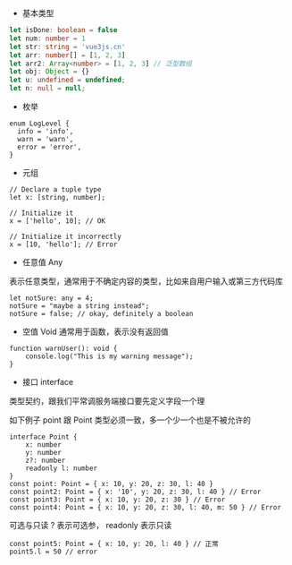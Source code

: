 - 基本类型

```ts
let isDone: boolean = false
let num: number = 1
let str: string = 'vue3js.cn'
let arr: number[] = [1, 2, 3]
let arr2: Array<number> = [1, 2, 3] // 泛型数组
let obj: Object = {}
let u: undefined = undefined;
let n: null = null;
```

- 枚举

```
enum LogLevel {
  info = 'info',
  warn = 'warn',
  error = 'error',
}
```

- 元组
```
// Declare a tuple type
let x: [string, number];

// Initialize it
x = ['hello', 10]; // OK

// Initialize it incorrectly
x = [10, 'hello']; // Error
```

- 任意值 Any

表示任意类型，通常用于不确定内容的类型，比如来自用户输入或第三方代码库

```
let notSure: any = 4;
notSure = "maybe a string instead";
notSure = false; // okay, definitely a boolean
```

- 空值 Void
通常用于函数，表示没有返回值
```
function warnUser(): void {
    console.log("This is my warning message");
}
```

- 接口 interface

类型契约，跟我们平常调服务端接口要先定义字段一个理

如下例子 point 跟 Point 类型必须一致，多一个少一个也是不被允许的

```
interface Point {
    x: number
    y: number
    z?: number
    readonly l: number
}
const point: Point = { x: 10, y: 20, z: 30, l: 40 }
const point2: Point = { x: '10', y: 20, z: 30, l: 40 } // Error
const point3: Point = { x: 10, y: 20, z: 30 } // Error
const point4: Point = { x: 10, y: 20, z: 30, l: 40, m: 50 } // Error
```

可选与只读 ? 表示可选参， readonly 表示只读
```
const point5: Point = { x: 10, y: 20, l: 40 } // 正常
point5.l = 50 // error
```
